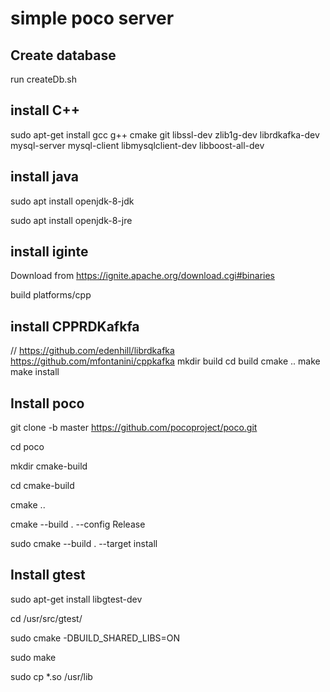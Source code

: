 # simple poco server

## Create database
run createDb.sh

## install C++
sudo apt-get install gcc g++ cmake git libssl-dev zlib1g-dev librdkafka-dev mysql-server mysql-client libmysqlclient-dev libboost-all-dev

## install java

sudo apt install openjdk-8-jdk

sudo apt install openjdk-8-jre

## install iginte

Download from https://ignite.apache.org/download.cgi#binaries

build platforms/cpp

## install CPPRDKafkfa


// https://github.com/edenhill/librdkafka
https://github.com/mfontanini/cppkafka
mkdir build
cd build
cmake <OPTIONS> ..
make
make install


## Install poco

git clone -b master https://github.com/pocoproject/poco.git

cd poco

mkdir cmake-build

cd cmake-build

cmake ..

cmake --build . --config Release

sudo cmake --build . --target install

## Install gtest
sudo apt-get install libgtest-dev

cd /usr/src/gtest/

sudo cmake -DBUILD_SHARED_LIBS=ON

sudo make

sudo cp *.so /usr/lib
